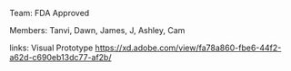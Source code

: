 Team: FDA Approved

Members: Tanvi, Dawn, James, J, Ashley, Cam

links: Visual Prototype https://xd.adobe.com/view/fa78a860-fbe6-44f2-a62d-c690eb13dc77-af2b/